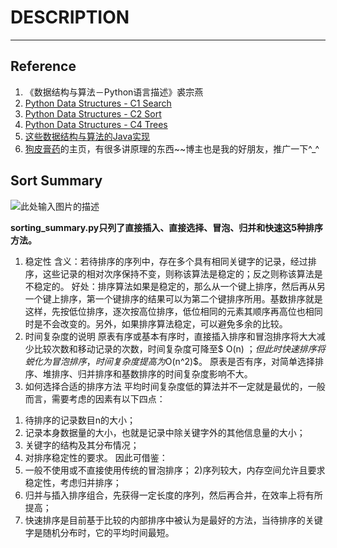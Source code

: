 ﻿# DESCRIPTION



---
## Reference
 1. 《数据结构与算法－Python语言描述》裘宗燕
 2. [Python Data Structures - C1 Search][1]
 3. [Python Data Structures - C2 Sort][2]
 4. [Python Data Structures - C4 Trees][3]
 5. [这些数据结构与算法的Java实现][4]
 6. [狗皮膏药][5]的主页，有很多讲原理的东西~~博主也是我的好朋友，推广一下^_^


## Sort Summary
![此处输入图片的描述][7]

**sorting_summary.py只列了直接插入、直接选择、冒泡、归并和快速这5种排序方法。**

 1. 稳定性
    含义：若待排序的序列中，存在多个具有相同关键字的记录，经过排序，这些记录的相对次序保持不变，则称该算法是稳定的；反之则称该算法是不稳定的。 
    好处：排序算法如果是稳定的，那么从一个键上排序，然后再从另一个键上排序，第一个键排序的结果可以为第二个键排序所用。基数排序就是这样，先按低位排序，逐次按高位排序，低位相同的元素其顺序再高位也相同时是不会改变的。另外，如果排序算法稳定，可以避免多余的比较。
 2. 时间复杂度的说明
    原表有序或基本有序时，直接插入排序和冒泡排序将大大减少比较次数和移动记录的次数，时间复杂度可降至$ O(n) $；但此时快速排序将蜕化为冒泡排序，时间复杂度提高为$O(n^2)$。
    原表是否有序，对简单选择排序、堆排序、归并排序和基数排序的时间复杂度影响不大。
 3. 如何选择合适的排序方法
    平均时间复杂度低的算法并不一定就是最优的，一般而言，需要考虑的因素有以下四点：
1) 待排序的记录数目n的大小；
2) 记录本身数据量的大小，也就是记录中除关键字外的其他信息量的大小；
3) 关键字的结构及其分布情况；
4) 对排序稳定性的要求。
   因此可借鉴：
1) 一般不使用或不直接使用传统的冒泡排序；
2)序列较大，内存空间允许且要求稳定性，考虑归并排序； 
3) 归并与插入排序组合，先获得一定长度的序列，然后再合并，在效率上将有所提高；
4) 快速排序是目前基于比较的内部排序中被认为是最好的方法，当待排序的关键字是随机分布时，它的平均时间最短。




  [1]: http://javayhu.me/blog/2014/05/06/python-data-structures---c1-search/
  [2]: http://javayhu.me/blog/2014/05/07/python-data-structures---c2-sort/
  [3]: http://javayhu.me/blog/2014/05/09/python-data-structures---c4-trees/
  [4]: https://github.com/zhaoshiqiang/algorithm
  [5]: https://plushunter.github.io/
  [6]: http://blog.chinaunix.net/attachment/201201/18/21457204_1326898064RUxx.jpg
  [7]: http://my.csdn.net/uploads/201207/19/1342700879_2982.jpg
